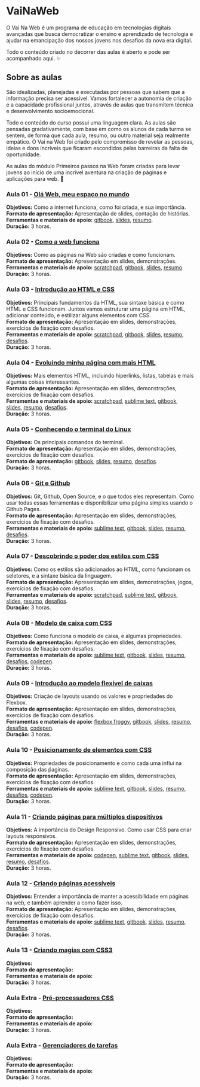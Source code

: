 # VaiNaWeb

O Vai Na Web é um programa de educação em tecnologias digitais avançadas que busca democratizar o ensino e aprendizado de tecnologia e ajudar na emancipação dos nossos jovens nos desafios da nova era digital.

Todo o conteúdo criado no decorrer das aulas é aberto e pode ser acompanhado aqui. :sparkles:

## Sobre as aulas

São idealizadas, planejadas e executadas por pessoas que sabem que a informação precisa ser acessível. Vamos fortalecer a autonomia de criação e a capacidade profissional juntos, através de aulas que transmitem técnica e desenvolvimento socioemocional.

Todo o conteúdo do curso possui uma linguagem clara. As aulas são pensadas gradativamente, com base em como os alunos de cada turma se sentem, de forma que cada aula, resumo, ou outro material seja realmente empático. O Vai na Web foi criado pelo compromisso de revelar as pessoas, ideias e dons incríveis que ficaram escondidos pelas barreiras da falta de oportunidade.

As aulas do módulo Primeiros passos na Web foram criadas para levar jovens ao início de uma incrível aventura na criação de páginas e aplicações para web. :rocket:

### Aula 01 - [Olá Web, meu espaço no mundo](aulas/aula01/aula.md)

**Objetivos:** Como a internet funciona, como foi criada, e sua importância.<br>
**Formato de apresentação:** Apresentação de slides, contação de histórias.<br> 
**Ferramentas e materiais de apoio:** [gitbook](https://vainaweb.gitbooks.io/primeiros-passos-web/), [slides](https://slides.com/vainaweb/primeiros-passos-na-web-01), [resumo](aulas/aula01/resumo.md).<br>
**Duração:** 3 horas.

### Aula 02 - [Como a web funciona](aulas/aula02/aula.md)

**Objetivos:** Como as páginas na Web são criadas e como funcionam.<br>
**Formato de apresentação:** Apresentação em slides, demonstrações. <br>
**Ferramentas e materiais de apoio:** [scratchpad](http://scratchpad.io/vainaweb), [gitbook](https://vainaweb.gitbooks.io/primeiros-passos-web/), [slides](https://slides.com/vainaweb/primeiros-passos-na-web-02), [resumo](aulas/aula02/resumo.md).<br>
**Duração:** 3 horas.

### Aula 03 - [Introdução ao HTML e CSS](aulas/aula03/aula.md)

**Objetivos:** Principais fundamentos da HTML, sua sintaxe básica e como HTML e CSS funcionam. Juntos vamos estruturar uma página em HTML, adicionar conteúdo, e estilizar alguns elementos com CSS.<br>
**Formato de apresentação:** Apresentação em slides, demonstrações, exercícios de fixação com desafios.<br>
**Ferramentas e materiais de apoio:** [scratchpad](http://scratchpad.io/vainaweb), [gitbook](https://vainaweb.gitbooks.io/primeiros-passos-web/), [slides](https://slides.com/vainaweb/primeiros-passos-na-web-03), [resumo](aulas/aula03/resumo.md), [desafios](aulas/aula03/desafios.md).<br>
**Duração:** 3 horas.

### Aula 04 - [Evoluindo minha página com mais HTML](aulas/aula04/aula.md)

**Objetivos:** Mais elementos HTML, incluindo hiperlinks, listas, tabelas e mais algumas coisas interessantes.<br>
**Formato de apresentação:** Apresentação em slides, demonstrações, exercícios de fixação com desafios.<br>
**Ferramentas e materiais de apoio:** [scratchpad](http://scratchpad.io/vainaweb), [sublime text](http://www.sublimetext.com/), [gitbook](https://vainaweb.gitbooks.io/primeiros-passos-web/), [slides](https://slides.com/vainaweb/primeiros-passos-na-web-04), [resumo](aulas/aula04/resumo.md), [desafios](aulas/aula04/desafios.md).<br>
**Duração:** 3 horas.

### Aula 05 - [Conhecendo o terminal do Linux](aulas/aula05/aula.md)

**Objetivos:** Os principais comandos do terminal.<br>
**Formato de apresentação:** Apresentação em slides, demonstrações, exercícios de fixação com desafios.<br>
**Formato de apresentação:** [gitbook](https://vainaweb.gitbooks.io/primeiros-passos-web/), [slides](http://slides.com/vainaweb/primeiros-passos-na-web-05), [resumo](aulas/aula05/resumo.md), [desafios](aulas/aula05/desafios.md).<br>
**Duração:** 3 horas.

### Aula 06 - [Git e Github](aulas/aula06/aula.md)

**Objetivos:** Git, Github, Open Source, e o que todos eles representam. Como usar todas essas ferramentas e disponibilizar uma página simples usando o Github Pages.<br>
**Formato de apresentação:** Apresentação em slides, demonstrações, exercícios de fixação com desafios.<br>
**Ferramentas e materiais de apoio:** [sublime text](http://www.sublimetext.com/), [gitbook](https://vainaweb.gitbooks.io/primeiros-passos-web/), [slides](http://slides.com/vainaweb/primeiros-passos-na-web-06), [resumo](aulas/aula06/resumo.md), [desafios](aulas/aula06/desafios.md).<br>
**Duração:** 3 horas.

### Aula 07 - [Descobrindo o poder dos estilos com CSS](aulas/aula07/aula.md)

**Objetivos:** Como os estilos são adicionados ao HTML, como funcionam os seletores, e a sintaxe básica da linguagem.<br>
**Formato de apresentação:** Apresentação em slides, demonstrações, jogos, exercícios de fixação com desafios.<br>
**Ferramentas e materiais de apoio:** [scratchpad](http://scratchpad.io/vainaweb), [sublime text](http://www.sublimetext.com/), [gitbook](https://vainaweb.gitbooks.io/primeiros-passos-web/), [slides](http://slides.com/vainaweb/primeiros-passos-na-web-07), [resumo](aulas/aula07/resumo.md), [desafios](aulas/aula07/desafios.md).<br>
**Duração:** 3 horas.

### Aula 08 - [Modelo de caixa com CSS](aulas/aula08/aula.md)

**Objetivos:** Como funciona o modelo de caixa, e algumas propriedades.<br>
**Formato de apresentação:** Apresentação em slides, demonstrações, exercícios de fixação com desafios.<br>
**Ferramentas e materiais de apoio:** [sublime text](http://www.sublimetext.com/), [gitbook](https://vainaweb.gitbooks.io/primeiros-passos-web/), [slides](http://slides.com/vainaweb/primeiros-passos-na-web-08), [resumo](aulas/aula08/resumo.md), [desafios](aulas/aula08/desafios.md), [codepen](http://codepen.io/).<br>
**Duração:** 3 horas.

### Aula 09 - [Introdução ao modelo flexível de caixas](aulas/aula09/aula.md)

**Objetivos:** Criação de layouts usando os valores e propriedades do Flexbox.<br>
**Formato de apresentação:** Apresentação em slides, demonstrações, exercícios de fixação com desafios.<br>
**Ferramentas e materiais de apoio:** [flexbox froggy](http://flexboxfroggy.com/#pt-br), [gitbook](https://vainaweb.gitbooks.io/primeiros-passos-web/), [slides](http://slides.com/vainaweb/primeiros-passos-na-web-09), [resumo](aulas/aula09/resumo.md), [desafios](aulas/aula09/desafios.md), [codepen](http://codepen.io/).<br>
**Duração:** 3 horas.

### Aula 10 - [Posicionamento de elementos com CSS](aulas/aula10/aula.md)

**Objetivos:** Propriedades de posicionamento e como cada uma influi na composição das ṕaginas.<br>
**Formato de apresentação:** Apresentação em slides, demonstrações, exercícios de fixação com desafios.<br>
**Ferramentas e materiais de apoio:** [sublime text](http://www.sublimetext.com/), [gitbook](https://vainaweb.gitbooks.io/primeiros-passos-web/), [slides](http://slides.com/vainaweb/primeiros-passos-na-web-10), [resumo](aulas/aula10/resumo.md), [desafios](aulas/aula10/desafios.md), [codepen](http://codepen.io/).<br>
**Duração:** 3 horas.

### Aula 11 - [Criando páginas para múltiplos dispositivos](aulas/aula11/aula.md)

**Objetivos:** A importância do Design Responsivo. Como usar CSS para criar layouts responsivos.<br>
**Formato de apresentação:** Apresentação em slides, demonstrações, exercícios de fixação com desafios.<br>
**Ferramentas e materiais de apoio:** [codepen](http://codepen.io/), [sublime text](http://www.sublimetext.com/), [gitbook](https://vainaweb.gitbooks.io/primeiros-passos-web/), [slides](http://slides.com/vainaweb/primeiros-passos-na-web-11), [resumo](aulas/aula11/resumo.md), [desafios](aulas/aula11/desafios.md).<br>
**Duração:** 3 horas.

### Aula 12 - [Criando páginas acessíveis](aulas/aula12/aula.md)

**Objetivos:** Entender a importância de manter a acessibilidade em páginas na web, e também aprender a como fazer isso.<br>
**Formato de apresentação:** Apresentação em slides, demonstrações, exercícios de fixação com desafios.<br>
**Ferramentas e materiais de apoio:** [sublime text](http://www.sublimetext.com/), [gitbook](https://vainaweb.gitbooks.io/primeiros-passos-web/), [slides](http://slides.com/dalivieira/vainaweb-aula12), [resumo](aulas/aula12/resumo.md), [desafios](aulas/aula12/desafios.md).<br>
**Duração:** 3 horas.

### Aula 13 - [Criando magias com CSS3](aulas/aula12/aula.md)

**Objetivos:** <br>
**Formato de apresentação:** <br>
**Ferramentas e materiais de apoio:** <br>
**Duração:** 3 horas.

### Aula Extra - [Pré-processadores CSS](aulas/aula12/aula.md)

**Objetivos:** <br>
**Formato de apresentação:** <br>
**Ferramentas e materiais de apoio:** <br>
**Duração:** 3 horas.

### Aula Extra - [Gerenciadores de tarefas](aulas/aula12/aula.md)

**Objetivos:** <br>
**Formato de apresentação:** <br>
**Ferramentas e materiais de apoio:** <br>
**Duração:** 3 horas.
